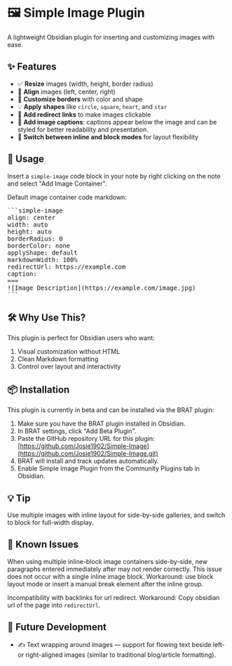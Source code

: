 # 🖼️ Simple Image Plugin

A lightweight Obsidian plugin for inserting and customizing images with ease.

## ✨ Features

- ✅ **Resize** images (width, height, border radius)
- 🎯 **Align** images (left, center, right)
- 🎨 **Customize borders** with color and shape
- 💡 **Apply shapes** like `circle`, `square`, `heart`, and `star`
- 🔗 **Add redirect links** to make images clickable
- 📝 **Add image captions**: captions appear below the image and can be styled for better readability and presentation.
- 🔁 **Switch between inline and block modes** for layout flexibility


## 🧪 Usage

Insert a `simple-image` code block in your note by right clicking on the note and select "Add Image Container".

Default image container code markdown:
<pre>
```simple-image
align: center
width: auto
height: auto
borderRadius: 0
borderColor: none
applyShape: default
markdownWidth: 100%
redirectUrl: https://example.com
caption:
===
![Image Description](https://example.com/image.jpg)
```
</pre>

## 🛠️ Why Use This?

This plugin is perfect for Obsidian users who want:

1. Visual customization without HTML
2. Clean Markdown formatting
3. Control over layout and interactivity

## 📦 Installation
This plugin is currently in beta and can be installed via the BRAT plugin:

1. Make sure you have the BRAT plugin installed in Obsidian.
2. In BRAT settings, click "Add Beta Plugin".
3. Paste the GitHub repository URL for this plugin: [https://github.com/Josie1902/Simple-Image](https://github.com/Josie1902/Simple-Image.git)
4. BRAT will install and track updates automatically.
5. Enable Simple Image Plugin from the Community Plugins tab in Obsidian.

## 💡 Tip

Use multiple images with inline layout for side-by-side galleries, and switch to block for full-width display.

## 🐞 Known Issues

When using multiple inline-block image containers side-by-side, new paragraphs entered immediately after may not render correctly. This issue does not occur with a single inline image block.
Workaround: use block layout mode or insert a manual break element after the inline group.

Incompatibility with backlinks for url redirect.
Workaround: Copy obsidian url of the page into `redirectUrl`.

## 🚀 Future Development

- ✍️ Text wrapping around images — support for flowing text beside left- or right-aligned images (similar to traditional blog/article formatting).
